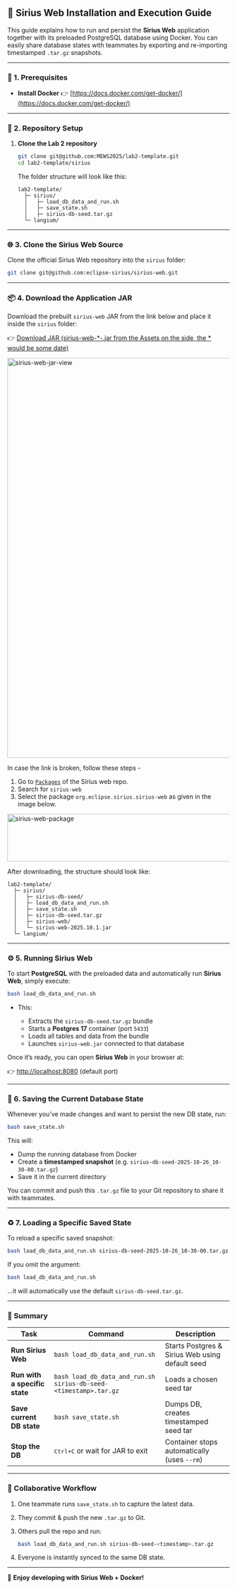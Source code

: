## 🚀 Sirius Web Installation and Execution Guide

This guide explains how to run and persist the **Sirius Web** application together with its preloaded PostgreSQL database using Docker.
You can easily share database states with teammates by exporting and re-importing timestamped `.tar.gz` snapshots.

---

### 🧩 1. Prerequisites

* **Install Docker**
  👉 [https://docs.docker.com/get-docker/](https://docs.docker.com/get-docker/)

---

### 🧱 2. Repository Setup

1. **Clone the Lab 2 repository**

   ```bash
   git clone git@github.com:MEWS2025/lab2-template.git
   cd lab2-template/sirius
   ```

   The folder structure will look like this:

   ```
   lab2-template/
     ├─ sirius/
     │   ├─ load_db_data_and_run.sh
     │   ├─ save_state.sh
     │   ├─ sirius-db-seed.tar.gz
     └─ langium/
   ```
---

### 🌐 3. Clone the Sirius Web Source

Clone the official Sirius Web repository into the `sirius` folder:

```bash
git clone git@github.com:eclipse-sirius/sirius-web.git
```

---

### 📦 4. Download the Application JAR

Download the prebuilt `sirius-web` JAR from the link below and place it inside the `sirius` folder:

👉 [Download JAR (sirius-web-*-.jar from the Assets on the side, the * would be some date)](https://github.com/eclipse-sirius/sirius-web/packages/2069582)


<img width="970" height="907" alt="sirius-web-jar-view" src="https://github.com/user-attachments/assets/bd792b89-2b0b-4de4-a95f-ca4b73a8b103" />


In case the link is broken, follow these steps - 
1. Go to [`Packages`](https://github.com/orgs/eclipse-sirius/packages?tab=packages&q=sirius-web) of the Sirius web repo.
2. Search for `sirius-web`
3. Select the package `org.eclipse.sirius.sirius-web` as given in the image below.

<img width="981" height="108" alt="sirius-web-package" src="https://github.com/user-attachments/assets/5b0f4b08-9ad2-45bc-837e-1343f719a31f" />


After downloading, the structure should look like:

```
lab2-template/
  ├─ sirius/
  │   ├─ sirius-db-seed/
  │   ├─ load_db_data_and_run.sh
  │   ├─ save_state.sh
  │   ├─ sirius-db-seed.tar.gz
  │   ├─ sirius-web/
  │   └─ sirius-web-2025.10.1.jar
  └─ langium/
```

---

### ⚙️ 5. Running Sirius Web

To start **PostgreSQL** with the preloaded data and automatically run **Sirius Web**, simply execute:

```bash
bash load_db_data_and_run.sh
```

* This:

  * Extracts the `sirius-db-seed.tar.gz` bundle
  * Starts a **Postgres 17** container (port `5433`)
  * Loads all tables and data from the bundle
  * Launches `sirius-web.jar` connected to that database

Once it’s ready, you can open **Sirius Web** in your browser at:

👉 [http://localhost:8080](http://localhost:8080) (default port)

---

### 💾 6. Saving the Current Database State

Whenever you’ve made changes and want to persist the new DB state, run:

```bash
bash save_state.sh
```

This will:

* Dump the running database from Docker
* Create a **timestamped snapshot** (e.g. `sirius-db-seed-2025-10-26_10-30-00.tar.gz`)
* Save it in the current directory

You can commit and push this `.tar.gz` file to your Git repository to share it with teammates.

---

### ♻️ 7. Loading a Specific Saved State

To reload a specific saved snapshot:

```bash
bash load_db_data_and_run.sh sirius-db-seed-2025-10-26_10-30-00.tar.gz
```

If you omit the argument:

```bash
bash load_db_data_and_run.sh
```

…it will automatically use the default `sirius-db-seed.tar.gz`.

---

### 🧠 Summary

| Task                          | Command                                                          | Description                                     |
| ----------------------------- | ---------------------------------------------------------------- | ----------------------------------------------- |
| **Run Sirius Web**            | `bash load_db_data_and_run.sh`                                   | Starts Postgres & Sirius Web using default seed |
| **Run with a specific state** | `bash load_db_data_and_run.sh sirius-db-seed-<timestamp>.tar.gz` | Loads a chosen seed tar                         |
| **Save current DB state**     | `bash save_state.sh`                                             | Dumps DB, creates timestamped seed tar          |
| **Stop the DB**               | <kbd>Ctrl+C</kbd> or wait for JAR to exit                        | Container stops automatically (uses `--rm`)     |

---

### 🤝 Collaborative Workflow

1. One teammate runs `save_state.sh` to capture the latest data.
2. They commit & push the new `.tar.gz` to Git.
3. Others pull the repo and run:

   ```bash
   bash load_db_data_and_run.sh sirius-db-seed-<timestamp>.tar.gz
   ```
4. Everyone is instantly synced to the same DB state.

---

🧡 **Enjoy developing with Sirius Web + Docker!**
